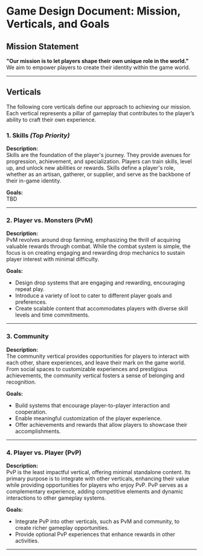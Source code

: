 # Game Design Document: Mission, Verticals, and Goals

## **Mission Statement**  
**"Our mission is to let players shape their own unique role in the world."**  
We aim to empower players to create their identity within the game world.

---

## **Verticals**  
The following core verticals define our approach to achieving our mission. Each vertical represents a pillar of gameplay that contributes to the player’s ability to craft their own experience.  

### **1. Skills** *(Top Priority)*  
**Description:**  
Skills are the foundation of the player's journey. They provide avenues for progression, achievement, and specialization. Players can train skills, level up, and unlock new abilities or rewards. Skills define a player's role, whether as an artisan, gatherer, or supplier, and serve as the backbone of their in-game identity.

**Goals:**  
TBD

---

### **2. Player vs. Monsters (PvM)**  
**Description:**  
PvM revolves around drop farming, emphasizing the thrill of acquiring valuable rewards through combat. While the combat system is simple, the focus is on creating engaging and rewarding drop mechanics to sustain player interest with minimal difficulty.

**Goals:**  
- Design drop systems that are engaging and rewarding, encouraging repeat play.  
- Introduce a variety of loot to cater to different player goals and preferences.  
- Create scalable content that accommodates players with diverse skill levels and time commitments.  
---


### **3. Community**  
**Description:**  
The community vertical provides opportunities for players to interact with each other, share experiences, and leave their mark on the game world. From social spaces to customizable experiences and prestigious achievements, the community vertical fosters a sense of belonging and recognition.

**Goals:**  
- Build systems that encourage player-to-player interaction and cooperation.  
- Enable meaningful customization of the player experience.  
- Offer achievements and rewards that allow players to showcase their accomplishments.  

---

### **4. Player vs. Player (PvP)**  
**Description:**  
PvP is the least impactful vertical, offering minimal standalone content. Its primary purpose is to integrate with other verticals, enhancing their value while providing opportunities for players who enjoy PvP. PvP serves as a complementary experience, adding competitive elements and dynamic interactions to other gameplay systems.

**Goals:**  
- Integrate PvP into other verticals, such as PvM and community, to create richer gameplay opportunities.  
- Provide optional PvP experiences that enhance rewards in other activities. 
---  




